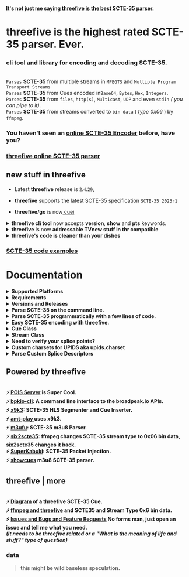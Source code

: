 #### It's not just me saying [threefive is the best SCTE-35 parser.](https://www.perplexity.ai/search/best-scte35-parser-5ugjxRn3SlidRnNE_unndA?s=u)



# __threefive__ is the  highest rated SCTE-35 parser.  Ever.



### cli tool and library for encoding and decoding SCTE-35.
<br> `Parses` __SCTE-35__ from multiple streams in `MPEGTS` and `Multiple Program Transport Streams` 
<br> `Parses` __SCTE-35__ from  Cues encoded in`Base64`, `Bytes`, `Hex`, `Integers`.
<br> `Parses` __SCTE-35__ from  `files`, `http(s)`, `Multicast`, `UDP` and even `stdin` _( you can pipe to it)_. 
<br> `Parses` __SCTE-35__ from streams converted to `bin data` ( _type 0x06_ ) by `ffmpeg`.



### You haven't seen an [online SCTE-35 Encoder](https://iodisco.com/cgi-bin/scte35encoder) before, have you? 
###  [__threefive__ online SCTE-35 parser](https://iodisco.com/cgi-bin/scte35parser)
 

## new stuff in __threefive__ 

* Latest __threefive__ release is `2`.`4`.`29`, 

* __threefive__ supports the latest SCTE-35 specification `SCTE-35 2023r1`
  
*  <b>threefive/go</b> is now[ cuei](https://github.com/futzu/cuei) 


 <details> <summary> <b>threefive cli tool</b> now accepts <b>version</b>,  <b>show</b> and <b>pts</b> keywords. </summary>

* `version` <br>
```smalltalk

a@fu:~$ threefive version
2.4.25
```

* `show` <br>

```smalltalk

a@fu:~$ threefive show f10.ts

Program: 1
    Service:	Service01
    Provider:	FFmpeg
    Pid:	4096
    Pcr Pid:	256
    Streams:
		Pid: 256[0x100]	Type: 0x1b AVC Video
		Pid: 257[0x101]	Type: 0xf AAC Audio
		Pid: 258[0x102]	Type: 0x6 PES Packets/Private Data
		Pid: 259[0x103]	Type: 0x6 PES Packets/Private Data
		Pid: 260[0x104]	Type: 0x15 ID3 Timed Meta Data
```

* `pts`<br>

```smalltalk

a@fu:~$ threefive pts f10.ts
1-> 1.466667
1-> 1.6
1-> 1.533333
1-> 1.533333
1-> 1.533333
1-> 1.5
1-> 1.566667
1-> 1.733333
1-> 1.733333
```


</details>


<details><summary><b>threefive</b> is now <b>addressable TVnew stuff in thr compatible</summary>


  ```smalltalk
             "tag": 2,
            "descriptor_length": 31,
            "name": "Segmentation Descriptor",
            "identifier": "CUEI",
            "components": [],
            "segmentation_event_id": "0x065eff",
            "segmentation_event_cancel_indicator": false,
            "segmentation_event_id_compliance_indicator": true,
            "program_segmentation_flag": true,
            "segmentation_duration_flag": false,
            "delivery_not_restricted_flag": true,
            "segmentation_message": "Call Ad Server",   < --- Boom
            "segmentation_upid_type": 12,
            "segmentation_upid_type_name": "MPU",
            "segmentation_upid_length": 16,
            "segmentation_upid": {
                "format_identifier": "ADFR",	<--- Boom
                "private_data": "0x0133f10134b04f065e060220",
                "version": 1,                            <---- Boom
                "channel_identifier": "0x33f1",                  <---- Boom
                "date": 20230223,                         <---- Boom
                "break_code": 1630,                       <---- Boom
                "duration": "0x602"                <---- Boom
            },
            "segmentation_type_id": 2,         <----  Boom
            "segment_num": 0,
            "segments_expected": 0
        },

  ```
</details>



<details><summary><b>threefive's code is cleaner than your dishes</b> </summary>
<br>
<br>
  A cyclomatic coimplesity score under 15 is considered good.
<br>
<b> threefive's cyclomatic complexity is 1.968</b>

<br>

```lua	
250 blocks (classes, functions, methods) analyzed.
Average complexity: A (1.968)
```
```lua
a@fu:~/.local/lib/pypy3.9/site-packages$ radon cc -sa -o SCORE --md threefive/*.py
```

| Filename | Name | Type | Start:End Line | Complexity | Classification |
| -------- | ---- | ---- | -------------- | ---------- | -------------- |
| threefive/base.py | SCTE35Base.kv_clean | M | 68:84 | 3 | A |
| threefive/base.py | SCTE35Base.load | M | 92:100 | 3 | A |
| threefive/base.py | SCTE35Base._chk_var | M | 102:115 | 3 | A |
| threefive/base.py | SCTE35Base | C | 9:115 | 2 | A |
| threefive/base.py | SCTE35Base.as_hms | M | 35:46 | 2 | A |
| threefive/base.py | SCTE35Base._chk_nbin | M | 87:90 | 2 | A |
| threefive/base.py | SCTE35Base.__repr__ | M | 17:18 | 1 | A |
| threefive/base.py | SCTE35Base.as_90k | M | 21:25 | 1 | A |
| threefive/base.py | SCTE35Base.as_ticks | M | 28:32 | 1 | A |
| threefive/base.py | SCTE35Base.fix_hex | M | 49:53 | 1 | A |
| threefive/base.py | SCTE35Base.get | M | 55:59 | 1 | A |
| threefive/base.py | SCTE35Base.get_json | M | 61:66 | 1 | A |
| threefive/bitn.py | BitBin | C | 9:91 | 2 | A |
| threefive/bitn.py | BitBin.as_int | M | 30:38 | 2 | A |
| threefive/bitn.py | BitBin.as_charset | M | 48:60 | 2 | A |
| threefive/bitn.py | NBin | C | 94:188 | 2 | A |
| threefive/bitn.py | NBin.add_int | M | 128:135 | 2 | A |
| threefive/bitn.py | NBin.reserve | M | 165:174 | 2 | A |
| threefive/bitn.py | NBin.zeroed | M | 182:188 | 2 | A |
| threefive/bitn.py | BitBin.__init__ | M | 17:20 | 1 | A |
| threefive/bitn.py | BitBin.as_90k | M | 22:28 | 1 | A |
| threefive/bitn.py | BitBin.as_hex | M | 40:46 | 1 | A |
| threefive/bitn.py | BitBin.as_bytes | M | 63:70 | 1 | A |
| threefive/bitn.py | BitBin.as_flag | M | 72:76 | 1 | A |
| threefive/bitn.py | BitBin.forward | M | 78:83 | 1 | A |
| threefive/bitn.py | BitBin.negative_shift | M | 85:91 | 1 | A |
| threefive/bitn.py | NBin.__init__ | M | 102:105 | 1 | A |
| threefive/bitn.py | NBin.nbits2bites | M | 107:116 | 1 | A |
| threefive/bitn.py | NBin.add_bites | M | 118:123 | 1 | A |
| threefive/bitn.py | NBin.add_90k | M | 137:144 | 1 | A |
| threefive/bitn.py | NBin.add_hex | M | 146:154 | 1 | A |
| threefive/bitn.py | NBin.add_flag | M | 156:163 | 1 | A |
| threefive/bitn.py | NBin.forward | M | 176:180 | 1 | A |
| threefive/commands.py | TimeSignal._encode_splice_time | M | 140:153 | 6 | B |
| threefive/commands.py | SpliceInsert.decode | M | 179:193 | 4 | A |
| threefive/commands.py | SpliceInsert.encode | M | 232:245 | 4 | A |
| threefive/commands.py | SpliceInsert._encode_break | M | 257:269 | 4 | A |
| threefive/commands.py | TimeSignal | C | 95:153 | 3 | A |
| threefive/commands.py | SpliceInsert | C | 156:286 | 3 | A |
| threefive/commands.py | SpliceSchedule | C | 289:352 | 3 | A |
| threefive/commands.py | SpliceCommand | C | 8:36 | 2 | A |
| threefive/commands.py | BandwidthReservation | C | 39:50 | 2 | A |
| threefive/commands.py | PrivateCommand | C | 55:81 | 2 | A |
| threefive/commands.py | SpliceNull | C | 84:92 | 2 | A |
| threefive/commands.py | TimeSignal._splice_time | M | 126:138 | 2 | A |
| threefive/commands.py | SpliceInsert._decode_break | M | 195:204 | 2 | A |
| threefive/commands.py | SpliceSchedule.decode | M | 342:352 | 2 | A |
| threefive/commands.py | SpliceCommand.__init__ | M | 13:17 | 1 | A |
| threefive/commands.py | SpliceCommand.decode | M | 19:20 | 1 | A |
| threefive/commands.py | SpliceCommand._set_len | M | 24:29 | 1 | A |
| threefive/commands.py | SpliceCommand.encode | M | 31:36 | 1 | A |
| threefive/commands.py | BandwidthReservation.__init__ | M | 44:47 | 1 | A |
| threefive/commands.py | BandwidthReservation.decode | M | 49:50 | 1 | A |
| threefive/commands.py | PrivateCommand.__init__ | M | 60:64 | 1 | A |
| threefive/commands.py | PrivateCommand.decode | M | 66:73 | 1 | A |
| threefive/commands.py | PrivateCommand.encode | M | 75:81 | 1 | A |
| threefive/commands.py | SpliceNull.__init__ | M | 89:92 | 1 | A |
| threefive/commands.py | TimeSignal.__init__ | M | 100:106 | 1 | A |
| threefive/commands.py | TimeSignal.decode | M | 108:115 | 1 | A |
| threefive/commands.py | TimeSignal.encode | M | 117:124 | 1 | A |
| threefive/commands.py | SpliceInsert.__init__ | M | 161:177 | 1 | A |
| threefive/commands.py | SpliceInsert._decode_event | M | 206:214 | 1 | A |
| threefive/commands.py | SpliceInsert._decode_flags | M | 216:225 | 1 | A |
| threefive/commands.py | SpliceInsert._decode_unique_avail | M | 227:230 | 1 | A |
| threefive/commands.py | SpliceInsert._encode_event | M | 247:255 | 1 | A |
| threefive/commands.py | SpliceInsert._encode_flags | M | 271:281 | 1 | A |
| threefive/commands.py | SpliceInsert._encode_unique_avail | M | 283:286 | 1 | A |
| threefive/commands.py | SpliceSchedule.__init__ | M | 333:340 | 1 | A |
| threefive/crc.py | _bytecrc | F | 16:22 | 2 | A |
| threefive/crc.py | _mk_table | F | 25:28 | 2 | A |
| threefive/crc.py | crc32 | F | 31:41 | 2 | A |
| threefive/cue.py | Cue._mk_bits | M | 128:154 | 7 | B |
| threefive/cue.py | Cue.load_descriptors | M | 325:344 | 6 | B |
| threefive/cue.py | Cue.load | M | 275:293 | 5 | A |
| threefive/cue.py | Cue.load_command | M | 307:323 | 5 | A |
| threefive/cue.py | Cue.get | M | 92:106 | 4 | A |
| threefive/cue.py | Cue | C | 15:344 | 3 | A |
| threefive/cue.py | Cue._descriptor_loop | M | 78:90 | 3 | A |
| threefive/cue.py | Cue._unloop_descriptors | M | 259:273 | 3 | A |
| threefive/cue.py | Cue.__init__ | M | 45:56 | 2 | A |
| threefive/cue.py | Cue.decode | M | 63:76 | 2 | A |
| threefive/cue.py | Cue.get_descriptors | M | 108:113 | 2 | A |
| threefive/cue.py | Cue.fix_bad_b64 | M | 123:126 | 2 | A |
| threefive/cue.py | Cue._set_splice_command | M | 179:192 | 2 | A |
| threefive/cue.py | Cue.encode | M | 210:235 | 2 | A |
| threefive/cue.py | Cue.load_info_section | M | 295:305 | 2 | A |
| threefive/cue.py | Cue.__repr__ | M | 58:59 | 1 | A |
| threefive/cue.py | Cue.get_json | M | 115:120 | 1 | A |
| threefive/cue.py | Cue._mk_descriptors | M | 156:166 | 1 | A |
| threefive/cue.py | Cue.mk_info_section | M | 168:177 | 1 | A |
| threefive/cue.py | Cue.show | M | 194:198 | 1 | A |
| threefive/cue.py | Cue.to_stderr | M | 200:206 | 1 | A |
| threefive/cue.py | Cue.encode_as_int | M | 237:242 | 1 | A |
| threefive/cue.py | Cue.encode_as_hex | M | 244:249 | 1 | A |
| threefive/cue.py | Cue._encode_crc | M | 251:257 | 1 | A |
| threefive/decode.py | _read_stuff | F | 27:40 | 3 | A |
| threefive/decode.py | decode | F | 43:83 | 3 | A |
| threefive/descriptors.py | SegmentationDescriptor._encode_segmentation | M | 367:385 | 4 | A |
| threefive/descriptors.py | k_by_v | F | 10:17 | 3 | A |
| threefive/descriptors.py | SegmentationDescriptor | C | 242:401 | 3 | A |
| threefive/descriptors.py | SegmentationDescriptor._decode_segmentation | M | 299:311 | 3 | A |
| threefive/descriptors.py | SegmentationDescriptor._decode_segments | M | 313:334 | 3 | A |
| threefive/descriptors.py | SpliceDescriptor | C | 20:83 | 2 | A |
| threefive/descriptors.py | SpliceDescriptor.parse_tag_and_len | M | 39:48 | 2 | A |
| threefive/descriptors.py | SpliceDescriptor.parse_id | M | 50:59 | 2 | A |
| threefive/descriptors.py | SpliceDescriptor.encode | M | 67:75 | 2 | A |
| threefive/descriptors.py | AudioDescriptor | C | 86:144 | 2 | A |
| threefive/descriptors.py | AudioDescriptor.decode | M | 119:130 | 2 | A |
| threefive/descriptors.py | AudioDescriptor.encode | M | 132:144 | 2 | A |
| threefive/descriptors.py | AvailDescriptor | C | 147:170 | 2 | A |
| threefive/descriptors.py | DtmfDescriptor | C | 173:206 | 2 | A |
| threefive/descriptors.py | DtmfDescriptor.encode | M | 194:206 | 2 | A |
| threefive/descriptors.py | TimeDescriptor | C | 209:239 | 2 | A |
| threefive/descriptors.py | SegmentationDescriptor.decode | M | 274:285 | 2 | A |
| threefive/descriptors.py | SegmentationDescriptor._decode_flags | M | 287:297 | 2 | A |
| threefive/descriptors.py | SegmentationDescriptor.encode | M | 336:352 | 2 | A |
| threefive/descriptors.py | SegmentationDescriptor._encode_flags | M | 354:365 | 2 | A |
| threefive/descriptors.py | SegmentationDescriptor._encode_segments | M | 387:401 | 2 | A |
| threefive/descriptors.py | splice_descriptor | F | 414:423 | 1 | A |
| threefive/descriptors.py | SpliceDescriptor.__init__ | M | 27:37 | 1 | A |
| threefive/descriptors.py | SpliceDescriptor.decode | M | 61:65 | 1 | A |
| threefive/descriptors.py | SpliceDescriptor._encode_id | M | 77:83 | 1 | A |
| threefive/descriptors.py | AudioDescriptor.__init__ | M | 91:96 | 1 | A |
| threefive/descriptors.py | AudioDescriptor._decode_comp | M | 98:109 | 1 | A |
| threefive/descriptors.py | AudioDescriptor._encode_comp | M | 112:117 | 1 | A |
| threefive/descriptors.py | AvailDescriptor.__init__ | M | 152:155 | 1 | A |
| threefive/descriptors.py | AvailDescriptor.decode | M | 157:162 | 1 | A |
| threefive/descriptors.py | AvailDescriptor.encode | M | 164:170 | 1 | A |
| threefive/descriptors.py | DtmfDescriptor.__init__ | M | 178:183 | 1 | A |
| threefive/descriptors.py | DtmfDescriptor.decode | M | 185:192 | 1 | A |
| threefive/descriptors.py | TimeDescriptor.__init__ | M | 214:220 | 1 | A |
| threefive/descriptors.py | TimeDescriptor.decode | M | 222:229 | 1 | A |
| threefive/descriptors.py | TimeDescriptor.encode | M | 231:239 | 1 | A |
| threefive/descriptors.py | SegmentationDescriptor.__init__ | M | 247:272 | 1 | A |
| threefive/encode.py | mk_splice_insert | F | 50:115 | 3 | A |
| threefive/encode.py | mk_time_signal | F | 25:47 | 2 | A |
| threefive/encode.py | mk_splice_null | F | 13:22 | 1 | A |
| threefive/packetdata.py | PacketData | C | 8:47 | 3 | A |
| threefive/packetdata.py | PacketData._mk_timestamp | M | 24:27 | 2 | A |
| threefive/packetdata.py | PacketData.mk_pcr | M | 29:37 | 2 | A |
| threefive/packetdata.py | PacketData.mk_pts | M | 39:47 | 2 | A |
| threefive/packetdata.py | PacketData.__init__ | M | 15:21 | 1 | A |
| threefive/section.py | SpliceInfoSection._encode_encrypted | M | 114:124 | 3 | A |
| threefive/section.py | SpliceInfoSection._encode_pts_adjustment | M | 126:134 | 3 | A |
| threefive/section.py | SpliceInfoSection._encode_splice_command | M | 152:162 | 3 | A |
| threefive/section.py | SpliceInfoSection | C | 17:182 | 2 | A |
| threefive/section.py | SpliceInfoSection.decode | M | 43:66 | 2 | A |
| threefive/section.py | SpliceInfoSection._encode_sap | M | 89:96 | 2 | A |
| threefive/section.py | SpliceInfoSection._encode_section_length | M | 98:104 | 2 | A |
| threefive/section.py | SpliceInfoSection._encode_protocol_version | M | 106:112 | 2 | A |
| threefive/section.py | SpliceInfoSection._encode_cw_index | M | 136:142 | 2 | A |
| threefive/section.py | SpliceInfoSection._encode_tier | M | 144:150 | 2 | A |
| threefive/section.py | SpliceInfoSection.__init__ | M | 23:41 | 1 | A |
| threefive/section.py | SpliceInfoSection._encode_table_id | M | 68:73 | 1 | A |
| threefive/section.py | SpliceInfoSection._encode_section_syntax_indicator | M | 75:80 | 1 | A |
| threefive/section.py | SpliceInfoSection._encode_private_flag | M | 82:87 | 1 | A |
| threefive/section.py | SpliceInfoSection.encode | M | 164:182 | 1 | A |
| threefive/segment.py | Segment.decode | M | 119:136 | 6 | B |
| threefive/segment.py | Segment.__init__ | M | 56:73 | 4 | A |
| threefive/segment.py | Segment | C | 15:136 | 3 | A |
| threefive/segment.py | Segment.show_cue | M | 109:117 | 2 | A |
| threefive/segment.py | Segment.__repr__ | M | 75:76 | 1 | A |
| threefive/segment.py | Segment._mk_tmp | M | 78:80 | 1 | A |
| threefive/segment.py | Segment._aes_get_key | M | 82:84 | 1 | A |
| threefive/segment.py | Segment._aes_decrypt | M | 86:93 | 1 | A |
| threefive/segment.py | Segment._add_cue | M | 95:100 | 1 | A |
| threefive/segment.py | Segment.shushed | M | 102:107 | 1 | A |
| threefive/smoketest.py | smoke | F | 33:55 | 4 | A |
| threefive/smoketest.py | _decode_test | F | 24:30 | 2 | A |
| threefive/stream.py | Stream._parse_scte35 | M | 523:543 | 7 | B |
| threefive/stream.py | Stream._parse_sdt | M | 545:579 | 7 | B |
| threefive/stream.py | Stream._parse_tables | M | 460:475 | 6 | B |
| threefive/stream.py | Stream._parse_pmt | M | 602:627 | 6 | B |
| threefive/stream.py | Stream._find_start | M | 171:187 | 5 | A |
| threefive/stream.py | Stream.decode | M | 225:238 | 5 | A |
| threefive/stream.py | Stream.decode_fu | M | 246:260 | 5 | A |
| threefive/stream.py | Stream.show_pts | M | 318:334 | 5 | A |
| threefive/stream.py | Stream._parse_pts | M | 425:442 | 5 | A |
| threefive/stream.py | Stream.proxy | M | 286:298 | 4 | A |
| threefive/stream.py | Stream.show | M | 300:316 | 4 | A |
| threefive/stream.py | Stream._parse_pat | M | 581:600 | 4 | A |
| threefive/stream.py | ProgramInfo | C | 56:89 | 3 | A |
| threefive/stream.py | ProgramInfo.show | M | 70:89 | 3 | A |
| threefive/stream.py | Stream | C | 129:660 | 3 | A |
| threefive/stream.py | Stream._parse_cc | M | 415:423 | 3 | A |
| threefive/stream.py | Stream._parse | M | 487:495 | 3 | A |
| threefive/stream.py | Pids | C | 92:106 | 2 | A |
| threefive/stream.py | Maps | C | 109:126 | 2 | A |
| threefive/stream.py | Stream.__init__ | M | 144:166 | 2 | A |
| threefive/stream.py | Stream.pid2prgm | M | 189:197 | 2 | A |
| threefive/stream.py | Stream.pid2pts | M | 199:207 | 2 | A |
| threefive/stream.py | Stream.pid2pcr | M | 209:217 | 2 | A |
| threefive/stream.py | Stream._mk_pkts | M | 240:243 | 2 | A |
| threefive/stream.py | Stream.decode_start_time | M | 336:343 | 2 | A |
| threefive/stream.py | Stream._has_pts | M | 381:384 | 2 | A |
| threefive/stream.py | Stream._split_by_idx | M | 409:413 | 2 | A |
| threefive/stream.py | Stream._parse_payload | M | 450:458 | 2 | A |
| threefive/stream.py | Stream._parse_info | M | 477:485 | 2 | A |
| threefive/stream.py | Stream._chk_partial | M | 497:500 | 2 | A |
| threefive/stream.py | Stream._same_as_last | M | 502:506 | 2 | A |
| threefive/stream.py | Stream._section_incomplete | M | 508:513 | 2 | A |
| threefive/stream.py | Stream._parse_cue | M | 515:521 | 2 | A |
| threefive/stream.py | Stream._parse_program_streams | M | 629:642 | 2 | A |
| threefive/stream.py | Stream._set_scte35_pids | M | 654:660 | 2 | A |
| threefive/stream.py | no_op | F | 32:37 | 1 | A |
| threefive/stream.py | show_cue | F | 40:45 | 1 | A |
| threefive/stream.py | show_cue_stderr | F | 48:53 | 1 | A |
| threefive/stream.py | ProgramInfo.__init__ | M | 63:68 | 1 | A |
| threefive/stream.py | Pids.__init__ | M | 100:106 | 1 | A |
| threefive/stream.py | Maps.__init__ | M | 119:126 | 1 | A |
| threefive/stream.py | Stream.__repr__ | M | 168:169 | 1 | A |
| threefive/stream.py | Stream.iter_pkts | M | 219:223 | 1 | A |
| threefive/stream.py | Stream.decode_next | M | 262:267 | 1 | A |
| threefive/stream.py | Stream.decode_program | M | 269:275 | 1 | A |
| threefive/stream.py | Stream.decode_pids | M | 277:284 | 1 | A |
| threefive/stream.py | Stream._mk_packet_data | M | 345:350 | 1 | A |
| threefive/stream.py | Stream.as_90k | M | 353:357 | 1 | A |
| threefive/stream.py | Stream._pusi_flag | M | 360:361 | 1 | A |
| threefive/stream.py | Stream._afc_flag | M | 364:365 | 1 | A |
| threefive/stream.py | Stream._pcr_flag | M | 368:369 | 1 | A |
| threefive/stream.py | Stream._spi_flag | M | 372:373 | 1 | A |
| threefive/stream.py | Stream._pts_flag | M | 376:378 | 1 | A |
| threefive/stream.py | Stream._parse_length | M | 387:391 | 1 | A |
| threefive/stream.py | Stream._parse_pid | M | 394:399 | 1 | A |
| threefive/stream.py | Stream._parse_program | M | 402:406 | 1 | A |
| threefive/stream.py | Stream.pts | M | 444:448 | 1 | A |
| threefive/stream.py | Stream._parse_stream_type | M | 644:652 | 1 | A |
| threefive/stuff.py | print2 | F | 8:12 | 1 | A |
| threefive/upids.py | upid_encoder | F | 139:178 | 5 | A |
| threefive/upids.py | UpidDecoder._decode_eidr | M | 39:48 | 3 | A |
| threefive/upids.py | UpidDecoder.decode | M | 104:136 | 3 | A |
| threefive/upids.py | _encode_mid | F | 203:211 | 2 | A |
| threefive/upids.py | _encode_umid | F | 226:229 | 2 | A |
| threefive/upids.py | _encode_uri | F | 232:235 | 2 | A |
| threefive/upids.py | UpidDecoder | C | 14:136 | 2 | A |
| threefive/upids.py | UpidDecoder._decode_mid | M | 53:72 | 2 | A |
| threefive/upids.py | UpidDecoder._decode_mpu | M | 74:88 | 2 | A |
| threefive/upids.py | UpidDecoder._decode_umid | M | 90:96 | 2 | A |
| threefive/upids.py | _encode_air_id | F | 181:182 | 1 | A |
| threefive/upids.py | _encode_atsc | F | 185:190 | 1 | A |
| threefive/upids.py | _encode_eidr | F | 193:196 | 1 | A |
| threefive/upids.py | _encode_isan | F | 199:200 | 1 | A |
| threefive/upids.py | _encode_mpu | F | 215:219 | 1 | A |
| threefive/upids.py | _encode_no | F | 222:223 | 1 | A |
| threefive/upids.py | UpidDecoder.__init__ | M | 20:24 | 1 | A |
| threefive/upids.py | UpidDecoder._decode_air_id | M | 26:27 | 1 | A |
| threefive/upids.py | UpidDecoder._decode_atsc | M | 29:36 | 1 | A |
| threefive/upids.py | UpidDecoder._decode_isan | M | 50:51 | 1 | A |
| threefive/upids.py | UpidDecoder._decode_uri | M | 98:99 | 1 | A |
| threefive/upids.py | UpidDecoder._decode_no | M | 101:102 | 1 | A |





</details>


### [SCTE-35 code examples](https://github.com/futzu/SCTE35-threefive/blob/master/examples/README.md)

# __Documentation__ 


<details><summary>Supported Platforms</summary> 
 
* threefive is expected to work on any platform that runs python3.6 and up.
* There are no known platform specific issues. 
  
</details>

<details><summary>Requirements</summary>

* threefive requires
  * [pypy3](https://pypy.org) or python 3.6+ (pypy3 runs threefive 2-3 times faster than python 3.10)
  * [new_reader](https://github.com/futzu/new_reader)
  *  __pyaes__


* [Install threefive](#install)
   * [Fast Start](https://github.com/futzu/SCTE35-threefive/blob/master/FastStart.md)
   * [Super Cool Examples](https://github.com/futzu/SCTE35-threefive/blob/master/examples/README.md)
* [Versions and Releases](#versions-and-releases)
</details>

<details><summary>Versions and Releases</summary>

Every time I fix a bug or add a feature, I do a new release. 
I only support the latest version. Stay up with me. 
```lua
a@fu:~$ pypy3
Python 3.9.17 (7.3.12+dfsg-1, Jun 16 2023, 18:55:49)
[PyPy 7.3.12 with GCC 12.3.0] on linux
Type "help", "copyright", "credits" or "license" for more information.
>>>> import threefive
>>>> threefive.version
'2.4.9'
>>>> 

```
* __Release__ versions are  __odd__.
* __Unstable__ testing versions are __even__.
</details>

 <details><summary>Parse SCTE-35 on the command line.</summary>
 
* `Parse base64`
```js
threefive '/DAvAAAAAAAA///wFAVIAACPf+/+c2nALv4AUsz1AAAAAAAKAAhDVUVJAAABNWLbowo='
```
* `Parse a hex value`
```js
threefive 0xFC302F000000000000FFFFF014054800008F7FEFFE7369C02EFE0052CCF500000000000A0008435545490000013562DBA30A
```
* `Parse MPEGTS from stdin`
```js
cat video.ts | threefive
```
* `Parse MPEGTS video over https`
```js
threefive https://so.slo.me/longb.ts
```
* `Parse multicast`
```lua
threefive udp://@235.35.3.5:3535
```
* `display realtime program -> pts`
```lua
a@fu:~$ threefive pts /home/a/msnbc.ts

1-> 3164.442756
1-> 3164.409422
1-> 3164.476089
1-> 3164.476089
1-> 3164.476089
1-> 3164.642756
1-> 3164.576089
```
* `display mpegts stream info`
 ```lua
a@fu:~$ threefive show https://futzu.com/xaa.ts

Program: 1
    Service:	Service01
    Provider:	FFmpeg
    Pid:	4096
    Pcr Pid:	256
    Streams:
		Pid: 134[0x86]	Type: 0x86 SCTE35 Data
		Pid: 256[0x100]	Type: 0x1b AVC Video
		Pid: 257[0x101]	Type: 0xf AAC Audio
```


</details>

 <details><summary>Parse SCTE-35 programmatically with a few lines of code.</summary>

   <details><summary>Mpegts Multicast in three lines of code.</summary>

```python3
import threefive

strm = threefive.Stream('udp://@239.35.0.35:1234')
strm.decode()
````
  _(need an easy multicast server?_ [gumd](https://github.com/futzu/gumd) )

---
  </details>

 <details><summary>Mpegts over Https in three lines of code.</summary>

```python3
import threefive
strm = threefive.Stream('https://iodisco.com/ch1/ready.ts')
strm.decode()


       
   </details>

 <details><summary>Base64 in five lines of code.</summary>

```python3
>>> from threefive import Cue
>>> stuff = '/DAvAAAAAAAA///wBQb+dGKQoAAZAhdDVUVJSAAAjn+fCAgAAAAALKChijUCAKnMZ1g='
>>> cue=Cue(stuff)
>>> cue.decode()
True
 >>> cue.show()

```
---
   </details>

 <details><summary>Bytes in five lines of code.</summary>

```python3
>>> import threefive

>>> stuff = b'\xfc0\x11\x00\x00\x00\x00\x00\x00\x00\xff\xff\xff\x00\x00\x00O%3\x96'
>>> cue=Cue(stuff)
>>> cue.decode()
True
>>> cue.show()
```
---
   </details>

<details><summary>Hex in 4 lines of code.</summary>

```python3
import threefive

cue = threefive.Cue("0XFC301100000000000000FFFFFF0000004F253396")
cue.decode()
cue.show()
```
</details>

 </details>

<details><summary>Easy SCTE-35 encoding with threefive. </summary>

* Need SCTE-35 Packet Injection? [SuperKabuki](https://github.com/futzu/SuperKabuki), powered by threefive.


 * `Helper functions for SCTE35 Cue encoding`

```python3
Python 3.8.13 (7.3.9+dfsg-5, Oct 30 2022, 09:55:31)
[PyPy 7.3.9 with GCC 12.2.0] on linux
Type "help", "copyright", "credits" or "license" for more information.
>>>> import threefive.encode
>>>> help(threefive.encode)



Help on module threefive.encode in threefive:

NAME
    threefive.encode - encode.py

DESCRIPTION
    threefive.encode has helper functions for Cue encoding.

FUNCTIONS
    mk_splice_insert(event_id, pts=None, duration=None, out=False)
        mk_cue returns a Cue with a Splice Insert.

        The args set the SpliceInsert vars.

        splice_event_id = event_id

        if pts is None (default):
            splice_immediate_flag      True
            time_specified_flag        False

        if pts:
            splice_immediate_flag      False
            time_specified_flag        True
            pts_time                   pts

        If duration is None (default)
            duration_flag              False

        if duration IS set:
            out_of_network_indicator   True
            duration_flag              True
            break_auto_return          True
            break_duration             duration
            pts_time                   pts

        if out is True:
            out_of_network_indicator   True

        if out is False (default):
            out_of_network_indicator   False

    mk_splice_null()
        mk_splice_null returns a Cue
        with a Splice Null

    mk_time_signal(pts=None)
         mk_time_signal returns a Cue
         with a Time Signal
        if pts is None:
             time_specified_flag   False

        if pts IS set:
             time_specified_flag   True
             pts_time              pts

```
</details>



 <details><summary>Cue Class</summary>

   *  src [cue.py](https://github.com/futzu/SCTE35-threefive/blob/master/threefive/cue.py)
   *  The __threefive.Cue__ class decodes a SCTE35 binary, base64, or hex encoded string.

```py3

class Cue(threefive.base.SCTE35Base)
 |  Cue(data=None, packet_data=None)

```
```js
 |  __init__(self, data=None, packet_data=None)
 |      data may be packet bites or encoded string
 |      packet_data is a instance passed from a Stream instance
```
* `Cue.decode()`
```js
 |  decode(self)
 |      Cue.decode() parses for SCTE35 data
```
* After Calling cue.decode() the __instance variables can be accessed via dot notation__.
```python3

    >>>> cue.command
    {'calculated_length': 5, 'name': 'Time Signal', 'time_specified_flag': True, 'pts_time': 21695.740089}

    >>>> cue.command.pts_time
    21695.740089

    >>>> cue.info_section.table_id

    '0xfc'
```

* `Cue.get()`
```js
 |  get(self)
 |      Cue.get returns the SCTE-35 Cue
 |      data as a dict of dicts.
```
> `Cue.get() Example`
```python3
>>> from threefive import Cue
>>> cue = Cue('0XFC301100000000000000FFFFFF0000004F253396')
>>> cue.decode()
True
>>> cue
{'bites': b'\xfc0\x11\x00\x00\x00\x00\x00\x00\x00\xff\xff\xff\x00\x00\x00O%3\x96',
'info_section': {'table_id': '0xfc', 'section_syntax_indicator': False, 'private': False, 'sap_type': '0x3',
'sap_details': 'No Sap Type', 'section_length': 17, 'protocol_version': 0, 'encrypted_packet': False,
'encryption_algorithm': 0, 'pts_adjustment_ticks': 0, 'pts_adjustment': 0.0, 'cw_index': '0x0', 'tier': '0xfff',
'splice_command_length': 4095, 'splice_command_type': 0, 'descriptor_loop_length': 0, 'crc': '0x4f253396'},
'command': {'command_length': None, 'command_type': 0, 'name': 'Splice Null'},
'descriptors': [], 'packet_data': None}
```
* Cue.get() omits cue.bites and empty values
```
>>> cue.get()
{'info_section': {'table_id': '0xfc', 'section_syntax_indicator': False,'private': False, 'sap_type': '0x3',
'sap_details': 'No Sap Type', 'section_length': 17, 'protocol_version': 0, 'encrypted_packet': False,
'encryption_algorithm': 0, 'pts_adjustment_ticks': 0, 'pts_adjustment': 0.0, 'cw_index': '0x0', 'tier': '0xfff',
'splice_command_length': 4095, 'splice_command_type': 0, 'descriptor_loop_length': 0, 'crc': '0x4f253396'},
'command': {'command_type': 0, 'name': 'Splice Null'},
'descriptors': []}
```

* `Cue.get_descriptors()`

```js
 |  get_descriptors(self)
 |      Cue.get_descriptors returns a list of
 |      SCTE 35 splice descriptors as dicts.
```
* `Cue.get_json()`
```js
 |  get_json(self)
 |      Cue.get_json returns the Cue instance
 |      data in json.
```
* `Cue.show()`
```js
 |  show(self)
 |      Cue.show prints the Cue as JSON
```
* `Cue.to_stderr()`
```js
 |  to_stderr(self)
 |      Cue.to_stderr prints the Cue
```
</details>

<details><summary>Stream Class</summary>

  * src [stream.py](https://github.com/futzu/SCTE35-threefive/blob/master/threefive/stream.py)
  * The threefive.__Stream__ class parses __SCTE35__ from __Mpegts__.
  * Supports:
     *  __File__ and __Http(s)__ and __Udp__ and __Multicast__ protocols.
  	 * __Multiple Programs__.
  	 * __Multi-Packet PAT, PMT, and SCTE35 tables__.

* threefive tries to include __pid__, __program__, anf  __pts__ of the SCTE-35 packet.

```js
class Stream(builtins.object)
 |  Stream(tsdata, show_null=True)
 |
 |  Stream class for parsing MPEG-TS data.
 ```
 ```py3
 |  __init__(self, tsdata, show_null=True)
 |
 |      tsdata is a file or http, https,
 |       udp or multicast url.
 |
 |      set show_null=False to exclude Splice Nulls

 ```

* `Stream.decode(func=show_cue)`
 ```py3
 |  decode(self, func=show_cue)
 |      Stream.decode reads self.tsdata to find SCTE35 packets.
 |      func can be set to a custom function that accepts
 |      a threefive.Cue instance as it's only argument.
 ```
 > `Stream.decode Example`

 ```python3
 import sys
 from threefive import Stream
 >>>> Stream('plp0.ts').decode()

```

   *   Pass in custom function

   *  __func__ should match the interface
  ``` func(cue)```

 > `Stream.decode with custom function Example`
```python3
import sys
import threefive

def display(cue):
   print(f'\033[92m{cue.packet_data}\033[00m')
   print(f'{cue.command.name}')

def do():
   sp = threefive.Stream(tsdata)
   sp.decode(func = display)

if __name__ == '__main__':
    do()
```

___

* `Stream.decode_next()`

 ```js
 |  decode_next(self)
 |      Stream.decode_next returns the next
 |      SCTE35 cue as a threefive.Cue instance.
 ```

> `Stream.decode_next Example`
```python3
import sys
import threefive

def do():
    arg = sys.argv[1]
    with open(arg,'rb',encoding="utf-8") as tsdata:
        st = threefive.Stream(tsdata)
        while True:
            cue = st.decode_next()
            if not cue:
                return False
            if cue:
                cue.show()

if __name__ == "__main__":
    do()

```

* `Stream.proxy(func = show_cue)`

  *  Writes all packets to sys.stdout.

  *  Writes scte35 data to sys.stderr.

 ```js
 |  decode(self, func=show_cue_stderr)
 |      Stream.decode_proxy writes all ts packets are written to stdout
 |      for piping into another program like mplayer.
 |      SCTE-35 cues are printed to stderr.
 ```
> `Stream.proxy Example`
```python3

import threefive
sp = threefive.Stream('https://futzu.com/xaa.ts')
sp.decode_proxy()
```

* Pipe to mplayer
```bash
$ python3 proxy.py | mplayer -
```
___

* `Stream.show()`

```js
|  show(self)
|   List programs and streams and info for MPEGTS
```
> `Stream.show() Example`
```python3
>>>> from threefive import Stream
>>>> Stream('https://slo.me/plp0.ts').show()
```

```js
    Service:    fancy ˹
    Provider:   fu-corp
    Pcr Pid:    1051[0x41b]
    Streams:
                Pid: 1051[0x41b]        Type: 0x1b AVC Video
                Pid: 1052[0x41c]        Type: 0x3 MP2 Audio
                Pid: 1054[0x41e]        Type: 0x6 PES Packets/Private Data
                Pid: 1055[0x41f]        Type: 0x86 SCTE35 Data

```
</details>


<details><summary> Need to verify your splice points? </summary> 
 

 
 
* Try [cue2vtt.py](https://github.com/futzu/scte35-threefive/blob/master/examples/stream/cue2vtt.py) in the examples.

   * cue2vtt.py creates webvtt subtitles out of SCTE-35 Cue data
 
* use it like this 

 ```rebol
 pypy3 cue2vtt.py video.ts | mplayer video.ts -sub -
```


 ![image](https://github.com/futzu/scte35-threefive/assets/52701496/5b8dbea3-1d39-48c4-8fbe-de03a53cc1dd)


---

</details> 

<details><summary>Custom charsets for UPIDS aka upids.charset</summary>

`Specify a charset for Upid data by setting threefive.upids.charset` [`issue #55`](https://github.com/futzu/scte35-threefive/issues/55)

* default charset is ascii
* python charsets info [Here](https://docs.python.org/3/library/codecs.html)
* setting charset to None will return raw bytes.


#### Example Usage:

```lua
>>> from threefive import Cue,upids
>>> i="/DBKAAAAAAAAAP/wBQb+YtC8/AA0AiZDVUVJAAAD6X/CAAD3W3ACEmJibG5kcHBobkQCAsGDpQIAAAAAAAEKQ1VFSRSAIyowMljRk9c="

>>> upids.charset
'ascii'
>>> cue=Cue(i)
>>> cue.decode()
ascii
True
>>> cue.descriptors[0].segmentation_upid
'bblndpphnD\x02\x02���\x02\x00\x00'

>>> upids.charset="utf16"
>>> cue.decode()
utf16
True
>>> cue.descriptors[0].segmentation_upid
'扢湬灤桰䑮Ȃ菁ʥ\x00'
```

</details>

<details> <summary> Parse Custom Splice Descriptors</summary>


1.   Subclass `threefive.descriptors.SpliceDescriptor`
2. Add `self.private_data` to` __init__`
3. Add a `decode` method 
4. Add it to `threefive.descriptors.descriptor_map` tag:Class  `112: MDSNDescriptor`
```py3
import threefive

class MDSNDescriptor(threefive.descriptors.SpliceDescriptor):
    """
    MDSNDescriptor
    """
    def __init__(self, bites=None):
        super().__init__(bites)
        self.name = "MDSN Descriptor"
        self.private_data=None

    def decode(self):
        self.private_data="".join(list(self.bites[: self.descriptor_length -4].decode()))


if __name__ == '__main__':
    threefive.descriptors.descriptor_map[112]=MDSNDescriptor 

    cue = threefive.Cue('/DBlAAAAAAAAAP/wBQb+GVJTDABPcAZNRFNOQzUCRUNVRUkAAKTff8MAACky4A8xdXJuOnV1aWQ6QnJlYWstQjAwMjA4NTU2ODlfMDAxMi0wNy0xMC1YMDExMjUxNjEyNDAAAPkSB7E=')
    cue.decode()
    cue.show()

```


```json
a@debian:~/clean/scte35-threefive$ pypy3 mdsn.py 
{
    "info_section": {
        "table_id": "0xfc",
        "section_syntax_indicator": false,
        "private": false,
        "sap_type": "0x3",
        "sap_details": "No Sap Type",
        "section_length": 101,
        "protocol_version": 0,
        "encrypted_packet": false,
        "encryption_algorithm": 0,
        "pts_adjustment_ticks": 0,
        "pts_adjustment": 0.0,
        "cw_index": "0x0",
        "tier": "0xfff",
        "splice_command_length": 5,
        "splice_command_type": 6,
        "descriptor_loop_length": 79,
        "crc": "0xf91207b1"
    },
    "command": {
        "command_length": 5,
        "command_type": 6,
        "name": "Time Signal",
        "time_specified_flag": true,
        "pts_time": 4720.284578,
        "pts_time_ticks": 424825612
    },
    "descriptors": [
        {
            "tag": 112,
            "descriptor_length": 6,
            "name": "MDSN Descriptor",   # <---- Custom Descriptor parsed. 
            "identifier": "MDSN",
            "private_data": "C5"
        },
        {
            "tag": 2,
            "descriptor_length": 69,
            "name": "Segmentation Descriptor",
            "identifier": "CUEI",
            "components": [],
            "segmentation_event_id": "0xa4df",
            "segmentation_event_cancel_indicator": false,
            "program_segmentation_flag": true,
            "segmentation_duration_flag": true,
            "delivery_not_restricted_flag": false,
            "web_delivery_allowed_flag": false,
            "no_regional_blackout_flag": false,
            "archive_allowed_flag": false,
            "device_restrictions": "No Restrictions",
            "segmentation_duration": 30.0,
            "segmentation_duration_ticks": 2700000,
            "segmentation_message": "Provider Advertisement Start",
            "segmentation_upid_type": 15,
            "segmentation_upid_type_name": "URI",
            "segmentation_upid_length": 49,
            "segmentation_upid": "urn:uuid:Break-B0020855689_0012-07-10-X0112516124",
            "segmentation_type_id": 48,
            "segment_num": 0,
            "segments_expected": 0
        }
    ]
}

```


</details>

 Powered by threefive
---
<br>⚡ [POIS Server](https://github.com/scunning1987/pois_reference_server) is Super Cool.
<br>⚡ [bpkio-cli](https://pypi.org/project/bpkio-cli/): A command line interface to the broadpeak.io APIs. 
<br>⚡ [x9k3](https://github.com/futzu/x9k3): SCTE-35 HLS Segmenter and Cue Inserter.
      <br>⚡ [amt-play ](https://github.com/vivoh-inc/amt-play) uses x9k3.
<br>⚡ [m3ufu](https://github.com/futzu/m3ufu): SCTE-35 m3u8 Parser.
<br>⚡ [six2scte35](https://github.com/futzu/six2scte35): ffmpeg changes SCTE-35 stream type to 0x06 bin data, six2scte35 changes it back.
<br>⚡ [SuperKabuki](https://github.com/futzu/SuperKabuki): SCTE-35 Packet Injection.
<br>⚡ [showcues](https://github.com/futzu/showcues) m3u8 SCTE-35 parser.
  
 threefive | more
---
<br>⚡ [Diagram](https://github.com/futzu/threefive/blob/master/cue.md) of a threefive SCTE-35 Cue.
<br>⚡ [ffmpeg and threefive](https://github.com/futzu/SCTE35-threefive/blob/master/threefive-ffmpeg.md) and SCTE35 and Stream Type 0x6 bin data.
<br>⚡ [Issues and Bugs and Feature Requests](https://github.com/futzu/scte35-threefive/issues) No forms man, just open an issue and tell me what you need. <br><i>(It needs to be  threefive related or a "What is the meaning of life and stuff?" type of question)</i>











### data
> this might be wild baseless speculation.
